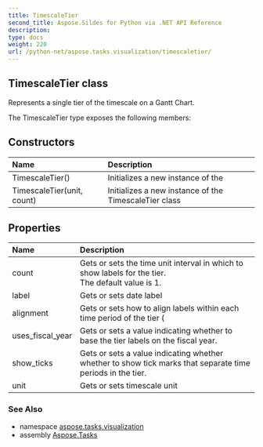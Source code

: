 ```yaml
---
title: TimescaleTier
second_title: Aspose.Sildes for Python via .NET API Reference
description: 
type: docs
weight: 220
url: /python-net/aspose.tasks.visualization/timescaletier/
---
```


## TimescaleTier class

Represents a single tier of the timescale on a Gantt Chart.

The TimescaleTier type exposes the following members:
## Constructors
| Name | Description |
| :- | :- |
|TimescaleTier()|Initializes a new instance of the|
|TimescaleTier(unit, count)|Initializes a new instance of the TimescaleTier class|
## Properties
| Name | Description |
| :- | :- |
|count|Gets or sets the time unit interval in which to show labels for the tier.<br/>            The default value is 1.|
|label|Gets or sets date label|
|alignment|Gets or sets how to align labels within each time period of the tier (|
|uses_fiscal_year|Gets or sets a value indicating whether to base the tier labels on the fiscal year.|
|show_ticks|Gets or sets a value indicating whether whether to show tick marks that separate time periods in the tier.|
|unit|Gets or sets timescale unit|

### See Also

* namespace [aspose.tasks.visualization](../../aspose.tasks.visualization/)
* assembly [Aspose.Tasks](/tasks/python-net/)

